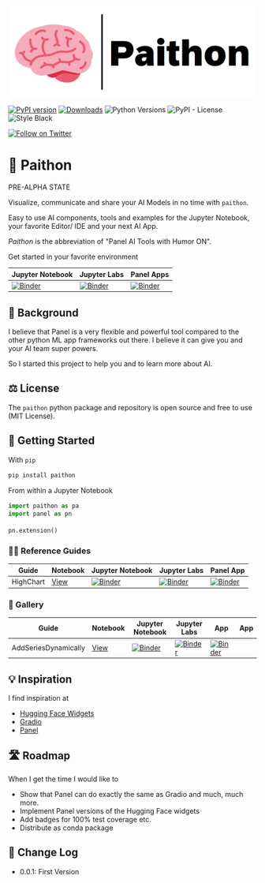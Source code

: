 ![Paithon Logo](https://raw.githubusercontent.com/MarcSkovMadsen/paithon/main/assets/images/paithon-logo.png)

[![PyPI version](https://badge.fury.io/py/paithon.svg)](https://pypi.org/project/paithon/) [![Downloads](https://pepy.tech/badge/paithon/month)](https://pepy.tech/project/paithon) ![Python Versions](https://img.shields.io/badge/python-3.6%20%7C%203.7%20%7C%203.8%20%7C%203.9-blue) ![PyPI - License](https://img.shields.io/pypi/l/paithon) ![Style Black](https://warehouse-camo.ingress.cmh1.psfhosted.org/fbfdc7754183ecf079bc71ddeabaf88f6cbc5c00/68747470733a2f2f696d672e736869656c64732e696f2f62616467652f636f64652532307374796c652d626c61636b2d3030303030302e737667)

[![Follow on Twitter](https://img.shields.io/twitter/follow/MarcSkovMadsen.svg?style=social)](https://twitter.com/MarcSkovMadsen)

# &#129504; Paithon

PRE-ALPHA STATE

Visualize, communicate and share your AI Models in no time with `paithon`.

Easy to use AI components, tools and examples for the Jupyter Notebook, your favorite Editor/ IDE and your next AI App.

*Paithon* is the abbreviation of "Panel AI Tools with Humor ON".

Get started in your favorite environment

| Jupyter Notebook | Jupyter Labs | Panel Apps |
| - | - | - |
| [![Binder](https://mybinder.org/badge_logo.svg)](https://mybinder.org/v2/gh/marcskovmadsen/paithon/HEAD?filepath=examples) | [![Binder](https://mybinder.org/badge_logo.svg)](https://mybinder.org/v2/gh/marcskovmadsen/paithon/HEAD?urlpath=lab/tree/examples) | [![Binder](https://mybinder.org/badge_logo.svg)](https://mybinder.org/v2/gh/marcskovmadsen/paithon/HEAD?urlpath=panel) |



## 🏁 Background

I believe that Panel is a very flexible and powerful tool compared to the other python ML app frameworks out there. I believe it can give you and your AI team super powers.

So I started this project to help you and to learn more about AI.

## ⚖️ License

The `paithon` python package and repository is open source and free to use (MIT License).

## 🏃 Getting Started

With `pip`

```bash
pip install paithon
```

From within a Jupyter Notebook

```python
import paithon as pa
import panel as pn

pn.extension()
```

### 👩‍🏫 Reference Guides

| Guide | Notebook | Jupyter Notebook | Jupyter Labs | Panel App |
| - | - | - | - | - |
| HighChart | [View](https://github.com/MarcSkovMadsen/paithon/blob/main/examples/HighChart.ipynb) | [![Binder](https://mybinder.org/badge_logo.svg)](https://mybinder.org/v2/gh/marcskovmadsen/paithon/HEAD?filepath=examples/HighChart.ipynb) | [![Binder](https://mybinder.org/badge_logo.svg)](https://mybinder.org/v2/gh/marcskovmadsen/paithon/HEAD?urlpath=lab/tree/examples/HighChart.ipynb) | [![Binder](https://mybinder.org/badge_logo.svg)](https://mybinder.org/v2/gh/marcskovmadsen/paithon/HEAD?urlpath=panel/HighChart) |

### 🎨 Gallery

| Guide | Notebook | Jupyter Notebook | Jupyter Labs | App | App
| - | - | - | - |- | - |
| AddSeriesDynamically | [View](https://github.com/MarcSkovMadsen/paithon/blob/main/examples/AddSeriesDynamically.ipynb) | [![Binder](https://mybinder.org/badge_logo.svg)](https://mybinder.org/v2/gh/marcskovmadsen/paithon/HEAD?filepath=examples/AddSeriesDynamically.ipynb) | [![Binder](https://mybinder.org/badge_logo.svg)](https://mybinder.org/v2/gh/marcskovmadsen/paithon/HEAD?urlpath=lab/tree/examples/AddSeriesDynamically.ipynb) | [![Binder](https://mybinder.org/badge_logo.svg)](https://mybinder.org/v2/gh/marcskovmadsen/paithon/HEAD?urlpath=panel/AddSeriesDynamically) | |

## 💡 Inspiration

I find inspiration at

- [Hugging Face Widgets](https://github.com/huggingface/huggingface_hub/tree/main/widgets)
- [Gradio](https://gradio.app/)
- [Panel](https://panel.holoviz.org)

## 🛣️ Roadmap

When I get the time I would like to

- Show that Panel can do exactly the same as Gradio and much, much more.
- Implement Panel versions of the Hugging Face widgets
- Add badges for 100% test coverage etc.
- Distribute as conda package

## 📰 Change Log

- 0.0.1: First Version
